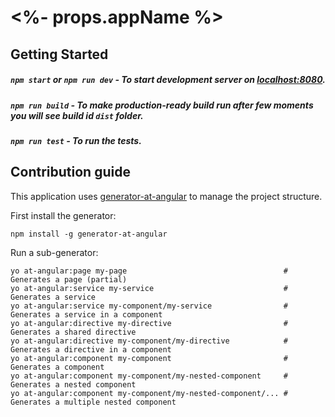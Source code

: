 # <%- props.appName %>


## Getting Started

##### `npm start` or `npm run dev` - To start development server on [localhost:8080](http://localhost:8080).
##### `npm run build` - To make production-ready build run  after few moments you will see build id `dist` folder.
##### `npm run test` - To run the tests.

## Contribution guide

This application uses [generator-at-angular](https://a-tokyo.github.io/generator-at-angular) to manage the project structure.

First install the generator:

    npm install -g generator-at-angular

Run a sub-generator:

    yo at-angular:page my-page                                   # Generates a page (partial)
    yo at-angular:service my-service                             # Generates a service
    yo at-angular:service my-component/my-service                # Generates a service in a component
    yo at-angular:directive my-directive                         # Generates a shared directive
    yo at-angular:directive my-component/my-directive            # Generates a directive in a component
    yo at-angular:component my-component                         # Generates a component
    yo at-angular:component my-component/my-nested-component     # Generates a nested component
    yo at-angular:component my-component/my-nested-component/... # Generates a multiple nested component
